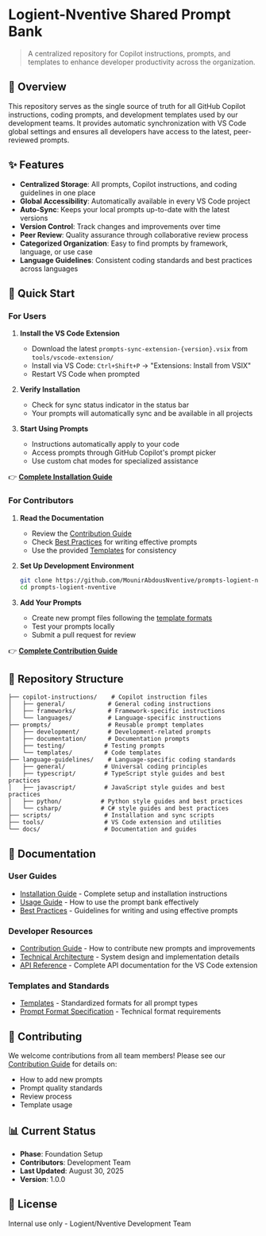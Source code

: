 # Logient-Nventive Shared Prompt Bank

> A centralized repository for Copilot instructions, prompts, and templates to enhance developer productivity across the organization.

## 🎯 Overview

This repository serves as the single source of truth for all GitHub Copilot instructions, coding prompts, and development templates used by our development teams. It provides automatic synchronization with VS Code global settings and ensures all developers have access to the latest, peer-reviewed prompts.

## ✨ Features

- **Centralized Storage**: All prompts, Copilot instructions, and coding guidelines in one place
- **Global Accessibility**: Automatically available in every VS Code project
- **Auto-Sync**: Keeps your local prompts up-to-date with the latest versions
- **Version Control**: Track changes and improvements over time
- **Peer Review**: Quality assurance through collaborative review process
- **Categorized Organization**: Easy to find prompts by framework, language, or use case
- **Language Guidelines**: Consistent coding standards and best practices across languages

## 🚀 Quick Start

### For Users

1. **Install the VS Code Extension**

   - Download the latest `prompts-sync-extension-{version}.vsix` from `tools/vscode-extension/`
   - Install via VS Code: `Ctrl+Shift+P` → "Extensions: Install from VSIX"
   - Restart VS Code when prompted

2. **Verify Installation**

   - Check for sync status indicator in the status bar
   - Your prompts will automatically sync and be available in all projects

3. **Start Using Prompts**
   - Instructions automatically apply to your code
   - Access prompts through GitHub Copilot's prompt picker
   - Use custom chat modes for specialized assistance

👉 **[Complete Installation Guide](docs/installation-guide.md)**

### For Contributors

1. **Read the Documentation**

   - Review the [Contribution Guide](docs/contribution-guide.md)
   - Check [Best Practices](docs/best-practices.md) for writing effective prompts
   - Use the provided [Templates](docs/templates/) for consistency

2. **Set Up Development Environment**

   ```bash
   git clone https://github.com/MounirAbdousNventive/prompts-logient-nventive.git
   cd prompts-logient-nventive
   ```

3. **Add Your Prompts**
   - Create new prompt files following the [template formats](docs/templates/)
   - Test your prompts locally
   - Submit a pull request for review

👉 **[Complete Contribution Guide](docs/contribution-guide.md)**

## 📁 Repository Structure

```
├── copilot-instructions/    # Copilot instruction files
│   ├── general/            # General coding instructions
│   ├── frameworks/         # Framework-specific instructions
│   └── languages/          # Language-specific instructions
├── prompts/                # Reusable prompt templates
│   ├── development/        # Development-related prompts
│   ├── documentation/      # Documentation prompts
│   ├── testing/           # Testing prompts
│   └── templates/         # Code templates
├── language-guidelines/    # Language-specific coding standards
│   ├── general/           # Universal coding principles
│   ├── typescript/        # TypeScript style guides and best practices
│   ├── javascript/        # JavaScript style guides and best practices
│   ├── python/           # Python style guides and best practices
│   └── csharp/           # C# style guides and best practices
├── scripts/               # Installation and sync scripts
├── tools/                 # VS Code extension and utilities
└── docs/                  # Documentation and guides
```

## 📖 Documentation

### User Guides

- [Installation Guide](docs/installation-guide.md) - Complete setup and installation instructions
- [Usage Guide](docs/usage-guide.md) - How to use the prompt bank effectively
- [Best Practices](docs/best-practices.md) - Guidelines for writing and using effective prompts

### Developer Resources

- [Contribution Guide](docs/contribution-guide.md) - How to contribute new prompts and improvements
- [Technical Architecture](docs/technical-architecture.md) - System design and implementation details
- [API Reference](docs/api-reference.md) - Complete API documentation for the VS Code extension

### Templates and Standards

- [Templates](docs/templates/) - Standardized formats for all prompt types
- [Prompt Format Specification](docs/technical-architecture.md#-prompt-file-format-specification) - Technical format requirements

## 🤝 Contributing

We welcome contributions from all team members! Please see our [Contribution Guide](docs/contribution-guide.md) for details on:

- How to add new prompts
- Prompt quality standards
- Review process
- Template usage

## 📊 Current Status

- **Phase**: Foundation Setup
- **Contributors**: Development Team
- **Last Updated**: August 30, 2025
- **Version**: 1.0.0

## 📄 License

Internal use only - Logient/Nventive Development Team
